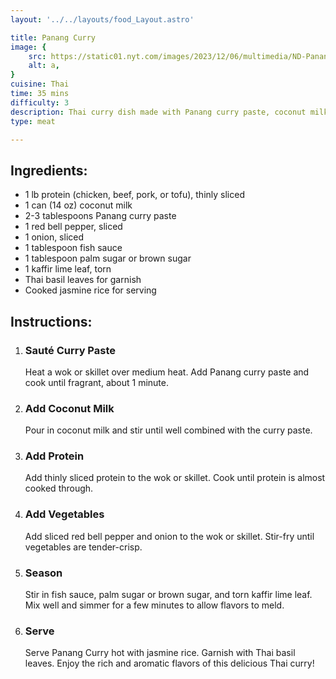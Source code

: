 ```yaml
---
layout: '../../layouts/food_Layout.astro'

title: Panang Curry
image: {
    src: https://static01.nyt.com/images/2023/12/06/multimedia/ND-Panang-Curry-mqtv/ND-Panang-Curry-mqtv-superJumbo.jpg,
    alt: a,
}
cuisine: Thai
time: 35 mins
difficulty: 3
description: Thai curry dish made with Panang curry paste, coconut milk, meat (such as beef or chicken), kaffir lime leaves, and ground peanuts.
type: meat

---
```

<div class="recipe-container">
    <div class="ingredients">
        <h2>Ingredients:</h2>
        <ul>
            <li>1 lb protein (chicken, beef, pork, or tofu), thinly sliced</li>
            <li>1 can (14 oz) coconut milk</li>
            <li>2-3 tablespoons Panang curry paste</li>
            <li>1 red bell pepper, sliced</li>
            <li>1 onion, sliced</li>
            <li>1 tablespoon fish sauce</li>
            <li>1 tablespoon palm sugar or brown sugar</li>
            <li>1 kaffir lime leaf, torn</li>
            <li>Thai basil leaves for garnish</li>
            <li>Cooked jasmine rice for serving</li>
        </ul>
    </div>
    <div class="instructions">
        <h2>Instructions:</h2>
        <ol>
            <li><h3>Sauté Curry Paste</h3>
                Heat a wok or skillet over medium heat. Add Panang curry paste and cook until fragrant, about 1 minute.
            </li>
            <li><h3>Add Coconut Milk</h3>
                Pour in coconut milk and stir until well combined with the curry paste.
            </li>
            <li><h3>Add Protein</h3>
                Add thinly sliced protein to the wok or skillet. Cook until protein is almost cooked through.
            </li>
            <li><h3>Add Vegetables</h3>
                Add sliced red bell pepper and onion to the wok or skillet. Stir-fry until vegetables are tender-crisp.
            </li>
            <li><h3>Season</h3>
                Stir in fish sauce, palm sugar or brown sugar, and torn kaffir lime leaf. Mix well and simmer for a few minutes to allow flavors to meld.
            </li>
            <li><h3>Serve</h3>
                Serve Panang Curry hot with jasmine rice. Garnish with Thai basil leaves. Enjoy the rich and aromatic flavors of this delicious Thai curry!
            </li>
        </ol>
    </div>
</div>
